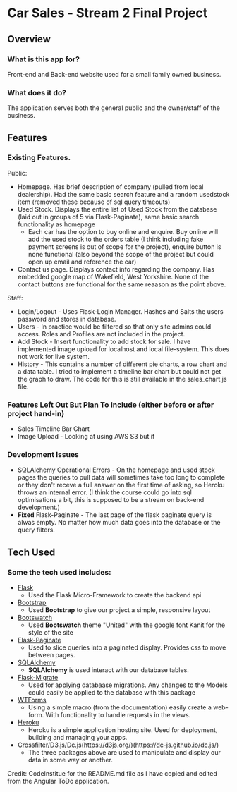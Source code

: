 # Car Sales - Stream 2 Final Project

## Overview

### What is this app for?
 
Front-end and Back-end website used for a small family owned business. 
 
### What does it do?
 
The application serves both the general public and the owner/staff of the business.

## Features

### Existing Features. 

Public:
  - Homepage. Has brief description of company (pulled from local dealership). Had the same basic search feature and a random usedstock item (removed these because of sql query timeouts) 
  - Used Stock. Displays the entire list of Used Stock from the database (laid out in groups of 5 via Flask-Paginate), same basic search functionality as homepage
    - Each car has the option to buy online and enquire. Buy online will add the used stock to the orders table (I think including fake payment screens is out of scope for the project), enquire button is none functional (also beyond the scope of the project but could open up email and reference the car) 
  - Contact us page. Displays contact info regarding the company. Has embedded google map of Wakefield, West Yorkshire. None of the contact buttons are functional for the same reaason as the point above. 

Staff: 
  - Login/Logout - Uses Flask-Login Manager. Hashes and Salts the users password and stores in database. 
  - Users - In practice would be filtered so that only site admins could access. Roles and Profiles are not included in the project. 
  - Add Stock - Insert functionality to add stock for sale. I have implemented image upload for localhost and local file-system. This does not work for live system. 
  - History - This contains a number of different pie charts, a row chart and a data table. I tried to implement a timeline bar chart but could not get the graph to draw. The code for this is still available in the sales_chart.js file. 

### Features Left Out But Plan To Include (either before or after project hand-in)
  - Sales Timeline Bar Chart
  - Image Upload - Looking at using AWS S3 but if 

### Development Issues
  - SQLAlchemy Operational Errors - On the homepage and used stock pages the queries to pull data will sometimes take too long to complete or they don't receve a full answer on the first time of asking, so Heroku throws an internal error. (I think the course could go into sql optimisations a bit, this is supposed to be a stream on back-end development.)
  - **Fixed** Flask-Paginate - The last page of the flask paginate query is alwas empty. No matter how much data goes into the database or the query filters. 

## Tech Used

### Some the tech used includes:
- [Flask](http://flask.pocoo.org//)
    - Used the Flask Micro-Framework to create the backend api
- [Bootstrap](http://getbootstrap.com/)
    - Used **Bootstrap** to give our project a simple, responsive layout
- [Bootswatch](https://bootswatch.com/united/)
    - Used **Bootswatch** theme "United" with the google font Kanit for the style of the site
- [Flask-Paginate](https://pythonhosted.org/Flask-paginate/)
    - Used to slice queries into a paginated display. Provides css to move between pages.
- [SQLAlchemy](https://www.sqlalchemy.org/)
    - **SQLAlchemy** is used interact with our database tables. 
- [Flask-Migrate](https://flask-migrate.readthedocs.io/en/latest/)
    - Used for applying databaase migrations. Any changes to the Models could easily be applied to the database with this package
- [WTForms](https://wtforms.readthedocs.io/en/latest/)
    - Using a simple macro (from the documentation) easily create a web-form. With functionality to handle requests in the views.
- [Heroku](https://dashboard.heroku.com)
    - Heroku is a simple application hosting site. Used for deployment, building and managing your apps. 
- [Crossfilter/D3.js/Dc.js](http://square.github.io/crossfilter/)(https://d3js.org/)(https://dc-js.github.io/dc.js/)
    - The three packages above are used to manipulate and display our data in some way or another. 


Credit: CodeInstitue for the README.md file as I have copied and edited from the Angular ToDo application.
